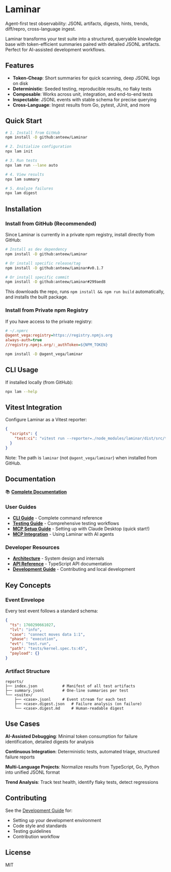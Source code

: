 # Laminar

Agent-first test observability: JSONL artifacts, digests, hints, trends, diff/repro, cross-language ingest.

Laminar transforms your test suite into a structured, queryable knowledge base with token-efficient summaries paired with detailed JSONL artifacts. Perfect for AI-assisted development workflows.

## Features

- **Token-Cheap**: Short summaries for quick scanning, deep JSONL logs on disk
- **Deterministic**: Seeded testing, reproducible results, no flaky tests
- **Composable**: Works across unit, integration, and end-to-end tests
- **Inspectable**: JSONL events with stable schema for precise querying
- **Cross-Language**: Ingest results from Go, pytest, JUnit, and more

## Quick Start

```bash
# 1. Install from GitHub
npm install -D github:anteew/Laminar

# 2. Initialize configuration
npx lam init

# 3. Run tests
npx lam run --lane auto

# 4. View results
npx lam summary

# 5. Analyze failures
npx lam digest
```

## Installation

### Install from GitHub (Recommended)

Since Laminar is currently in a private npm registry, install directly from GitHub:

```bash
# Install as dev dependency
npm install -D github:anteew/Laminar

# Or install specific release/tag
npm install -D github:anteew/Laminar#v0.1.7

# Or install specific commit
npm install -D github:anteew/Laminar#299aed8
```

This downloads the repo, runs `npm install && npm run build` automatically, and installs the built package.

### Install from Private npm Registry

If you have access to the private registry:

```ini
# ~/.npmrc
@agent_vega:registry=https://registry.npmjs.org
always-auth=true
//registry.npmjs.org/:_authToken=${NPM_TOKEN}
```

```bash
npm install -D @agent_vega/laminar
```

## CLI Usage

If installed locally (from GitHub):

```bash
npx lam --help
```

## Vitest Integration

Configure Laminar as a Vitest reporter:

```json
{
  "scripts": {
    "test:ci": "vitest run --reporter=./node_modules/laminar/dist/src/test/reporter/jsonlReporter.js"
  }
}
```

Note: The path is `laminar` (not `@agent_vega/laminar`) when installed from GitHub.

## Documentation

📚 **[Complete Documentation](./docs/README.md)**

### User Guides
- **[CLI Guide](./docs/cli-guide.md)** - Complete command reference
- **[Testing Guide](./docs/testing/laminar.md)** - Comprehensive testing workflows
- **[MCP Setup Guide](./docs/mcp-setup.md)** - Setting up with Claude Desktop (quick start!)
- **[MCP Integration](./docs/mcp-integration.md)** - Using Laminar with AI agents

### Developer Resources
- **[Architecture](./docs/architecture.md)** - System design and internals
- **[API Reference](./docs/api-reference.md)** - TypeScript API documentation
- **[Development Guide](./docs/development-guide.md)** - Contributing and local development

## Key Concepts

### Event Envelope

Every test event follows a standard schema:

```json
{
  "ts": 1760290661027,
  "lvl": "info",
  "case": "connect moves data 1:1",
  "phase": "execution",
  "evt": "test.run",
  "path": "tests/kernel.spec.ts:45",
  "payload": {}
}
```

### Artifact Structure

```
reports/
├── index.json           # Manifest of all test artifacts
├── summary.jsonl        # One-line summaries per test
└── <suite>/
    ├── <case>.jsonl     # Event stream for each test
    ├── <case>.digest.json   # Failure analysis (on failure)
    └── <case>.digest.md     # Human-readable digest
```

## Use Cases

**AI-Assisted Debugging**: Minimal token consumption for failure identification, detailed digests for analysis

**Continuous Integration**: Deterministic tests, automated triage, structured failure reports

**Multi-Language Projects**: Normalize results from TypeScript, Go, Python into unified JSONL format

**Trend Analysis**: Track test health, identify flaky tests, detect regressions

## Contributing

See the [Development Guide](./docs/development-guide.md) for:
- Setting up your development environment
- Code style and standards
- Testing guidelines
- Contribution workflow

## License

MIT
